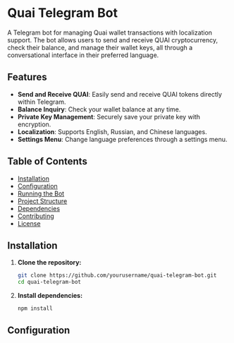 # Quai Telegram Bot

A Telegram bot for managing Quai wallet transactions with localization support. The bot allows users to send and receive QUAI cryptocurrency, check their balance, and manage their wallet keys, all through a conversational interface in their preferred language.

## Features

- **Send and Receive QUAI**: Easily send and receive QUAI tokens directly within Telegram.
- **Balance Inquiry**: Check your wallet balance at any time.
- **Private Key Management**: Securely save your private key with encryption.
- **Localization**: Supports English, Russian, and Chinese languages.
- **Settings Menu**: Change language preferences through a settings menu.

## Table of Contents

- [Installation](#installation)
- [Configuration](#configuration)
- [Running the Bot](#running-the-bot)
- [Project Structure](#project-structure)
- [Dependencies](#dependencies)
- [Contributing](#contributing)
- [License](#license)

## Installation

1. **Clone the repository:**

   ```bash
   git clone https://github.com/yourusername/quai-telegram-bot.git
   cd quai-telegram-bot

2. **Install dependencies:**

    ```bash
    npm install

## Configuration
